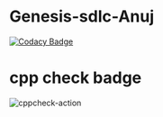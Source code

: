 # Genesis-sdlc-Anuj
[![Codacy Badge](https://api.codacy.com/project/badge/Grade/25147882dfd340fc9deeb309bf45069e)](https://app.codacy.com/manual/stepin105045/Genesis-sdlc-Anuj?utm_source=github.com&utm_medium=referral&utm_content=stepin105045/Genesis-sdlc-Anuj&utm_campaign=Badge_Grade_Dashboard)
# cpp check badge
![cppcheck-action](https://github.com/stepin105045/Genesis-sdlc-Anuj/workflows/cppcheck-action/badge.svg)
